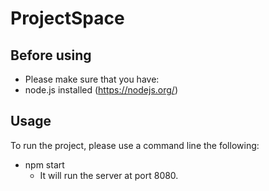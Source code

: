 # ProjectSpace

## Before using

- Please make sure that you have:
- node.js installed (https://nodejs.org/)

## Usage

To run the project, please use a command line the following:

- npm start
  - It will run the server at port 8080.
